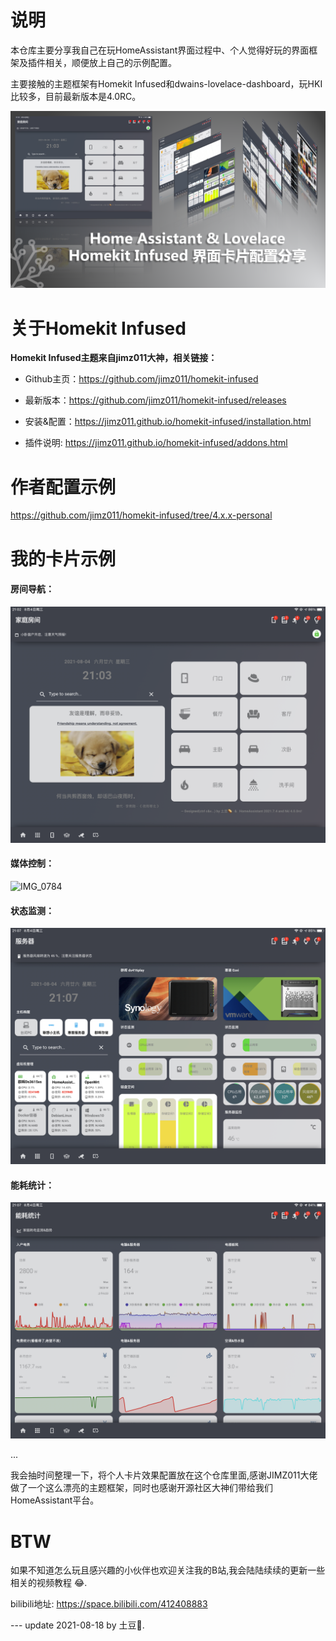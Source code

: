 # 说明



本仓库主要分享我自己在玩HomeAssistant界面过程中、个人觉得好玩的界面框架及插件相关，顺便放上自己的示例配置。

主要接触的主题框架有Homekit Infused和dwains-lovelace-dashboard，玩HKI比较多，目前最新版本是4.0RC。



![我的分享](README.assets/%E6%88%91%E7%9A%84%E5%88%86%E4%BA%AB.png)

# 关于Homekit Infused

**Homekit Infused主题来自jimz011大神，相关链接：**

 - Github主页：https://github.com/jimz011/homekit-infused

 - 最新版本：https://github.com/jimz011/homekit-infused/releases

 - 安装&配置：https://jimz011.github.io/homekit-infused/installation.html

 - 插件说明: https://jimz011.github.io/homekit-infused/addons.html

   

# 作者配置示例



https://github.com/jimz011/homekit-infused/tree/4.x.x-personal



# 我的卡片示例



#### 房间导航：

![IMG_0779](README.assets/IMG_0779.PNG)



#### 媒体控制：

![IMG_0784](README.assets/IMG_0784.PNG)



#### 状态监测：

![IMG_0792](README.assets/IMG_0792.PNG)



#### 能耗统计：


![IMG_0794](README.assets/IMG_0794.PNG)

...

我会抽时间整理一下，将个人卡片效果配置放在这个仓库里面,感谢JIMZ011大佬做了一个这么漂亮的主题框架，同时也感谢开源社区大神们带给我们HomeAssistant平台。

# BTW

如果不知道怎么玩且感兴趣的小伙伴也欢迎关注我的B站,我会陆陆续续的更新一些相关的视频教程 😂.

bilibili地址: https://space.bilibili.com/412408883 



--- update 2021-08-18 by 土豆🥔.

